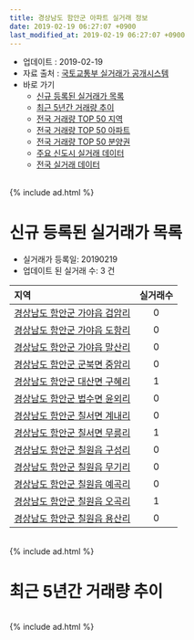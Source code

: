 ```yaml
---
title: 경상남도 함안군 아파트 실거래 정보
date: 2019-02-19 06:27:07 +0900
last_modified_at: 2019-02-19 06:27:07 +0900
---
```


* 업데이트 : 2019-02-19
* 자료 출처 : [국토교통부 실거래가 공개시스템](http://rt.molit.go.kr)
* 바로 가기
    * [신규 등록된 실거래가 목록](#신규-등록된-실거래가-목록)
    * [최근 5년간 거래량 추이](#최근-5년간-거래량-추이)
    * [전국 거래량 TOP 50 지역](https://inasie.github.io/apt-trade-info/최근-3개월-전국에서-가장-거래가-많이-발생한-지역)
    * [전국 거래량 TOP 50 아파트](https://inasie.github.io/apt-trade-info/최근-3개월-전국에서-가장-거래가-많이-발생한-아파트)
    * [전국 거래량 TOP 50 분양권](https://inasie.github.io/apt-trade-info/최근-3개월-전국에서-가장-거래가-많이-발생한-분양권)
    * [주요 신도시 실거래 데이터](https://inasie.github.io/apt-trade-info/주요-신도시)
    * [전국 실거래 데이터](https://inasie.github.io/apt-trade-info/전국)

<br>
{% include ad.html %}
<br>

# 신규 등록된 실거래가 목록
* 실거래가 등록일: 20190219
* 업데이트 된 실거래 수: 3 건


|지역|실거래수|
|:---|:---:|
|[경상남도 함안군 가야읍 검암리](https://inasie.github.io/apt-trade-info/경상남도-함안군-가야읍-검암리)|0|
|[경상남도 함안군 가야읍 도항리](https://inasie.github.io/apt-trade-info/경상남도-함안군-가야읍-도항리)|0|
|[경상남도 함안군 가야읍 말산리](https://inasie.github.io/apt-trade-info/경상남도-함안군-가야읍-말산리)|0|
|[경상남도 함안군 군북면 중암리](https://inasie.github.io/apt-trade-info/경상남도-함안군-군북면-중암리)|0|
|[경상남도 함안군 대산면 구혜리](https://inasie.github.io/apt-trade-info/경상남도-함안군-대산면-구혜리)|1|
|[경상남도 함안군 법수면 윤외리](https://inasie.github.io/apt-trade-info/경상남도-함안군-법수면-윤외리)|0|
|[경상남도 함안군 칠서면 계내리](https://inasie.github.io/apt-trade-info/경상남도-함안군-칠서면-계내리)|0|
|[경상남도 함안군 칠서면 무릉리](https://inasie.github.io/apt-trade-info/경상남도-함안군-칠서면-무릉리)|1|
|[경상남도 함안군 칠원읍 구성리](https://inasie.github.io/apt-trade-info/경상남도-함안군-칠원읍-구성리)|0|
|[경상남도 함안군 칠원읍 무기리](https://inasie.github.io/apt-trade-info/경상남도-함안군-칠원읍-무기리)|0|
|[경상남도 함안군 칠원읍 예곡리](https://inasie.github.io/apt-trade-info/경상남도-함안군-칠원읍-예곡리)|0|
|[경상남도 함안군 칠원읍 오곡리](https://inasie.github.io/apt-trade-info/경상남도-함안군-칠원읍-오곡리)|1|
|[경상남도 함안군 칠원읍 용산리](https://inasie.github.io/apt-trade-info/경상남도-함안군-칠원읍-용산리)|0|


<br>
{% include ad.html %}
<br>

# 최근 5년간 거래량 추이


<div style="width:100%;">
    <canvas id="deal_progress" height="200"></canvas>
</div>

<script>
new Chart(document.getElementById("deal_progress"), {
    type: 'line',
    data: {
        labels: ['201402','201403','201404','201405','201406','201407','201408','201409','201410','201411','201412','201501','201502','201503','201504','201505','201506','201507','201508','201509','201510','201511','201512','201601','201602','201603','201604','201605','201606','201607','201608','201609','201610','201611','201612','201701','201702','201703','201704','201705','201706','201707','201708','201709','201710','201711','201712','201801','201802','201803','201804','201805','201806','201807','201808','201809','201810','201811','201812','201901','201902'],
        datasets: [{
            label: '매매',
            pointRadius: 1,
            data: [39, 48, 50, 51, 47, 51, 61, 71, 75, 53, 43, 61, 51, 75, 53, 55, 80, 45, 51, 45, 76, 59, 54, 58, 39, 61, 42, 44, 46, 43, 38, 50, 56, 51, 41, 38, 37, 98, 65, 58, 82, 70, 95, 55, 35, 33, 43, 40, 30, 43, 29, 29, 26, 20, 29, 32, 37, 33, 19, 17, 4],
            borderColor: "rgba(255, 201, 14, 1)",
            backgroundColor: "rgba(255, 201, 14, 0.5)",
            fill: false,
            lineTension: 0
        },{
            label: '전월세',
            pointRadius: 1,
            data: [30, 26, 34, 29, 33, 54, 53, 63, 40, 37, 34, 43, 28, 45, 23, 25, 17, 39, 16, 20, 28, 110, 18, 29, 26, 26, 20, 17, 27, 38, 30, 61, 36, 22, 26, 23, 30, 22, 14, 24, 30, 21, 32, 26, 19, 14, 26, 30, 25, 30, 23, 27, 26, 28, 29, 44, 25, 17, 22, 24, 7],
            borderColor: "rgba(0, 141, 185, 1)",
            backgroundColor: "rgba(0, 141, 185, 0.5)",
            fill: false,
            lineTension: 0
        }
        ]
    },
    options: {
        responsive: true,
        title: {
            display: false
        },
        tooltips: {
            mode: 'index',
            intersect: false
        },
        hover: {
            mode: 'nearest',
            intersect: true
        },
        scales: {
            xAxes: [{
                display: true,
                scaleLabel: {
                    display: true,
                    labelString: '년/월'
                }
            }],
            yAxes: [{
                display: true,
                ticks: {
                    suggestedMin: 0,
                },
                scaleLabel: {
                    display: true,
                    labelString: '실거래 수'
                }
            }]
        }
    }
});

</script>


<br>
{% include ad.html %}
<br>

